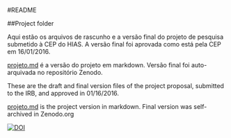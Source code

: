 #README

##Project folder

Aqui estão os arquivos de rascunho e a versão final do projeto de pesquisa submetido à CEP do HIAS. A versão final foi aprovada como está pela CEP em 16/01/2016.

[projeto.md](https://github.com/cmprsk/valkyrie/blob/master/project/projeto.md) é a versão do projeto em markdown. Versão final foi auto-arquivada no repositório Zenodo.

These are the draft and final version files of the project proposal, submitted to the IRB, and approved in 01/16/2016.

[projeto.md](https://github.com/cmprsk/valkyrie/blob/master/project/projeto.md) is the project version in markdown. Final version was self-archived in Zenodo.org

[![DOI](https://zenodo.org/badge/doi/10.5281/zenodo.44888.svg)](http://dx.doi.org/10.5281/zenodo.44888)
